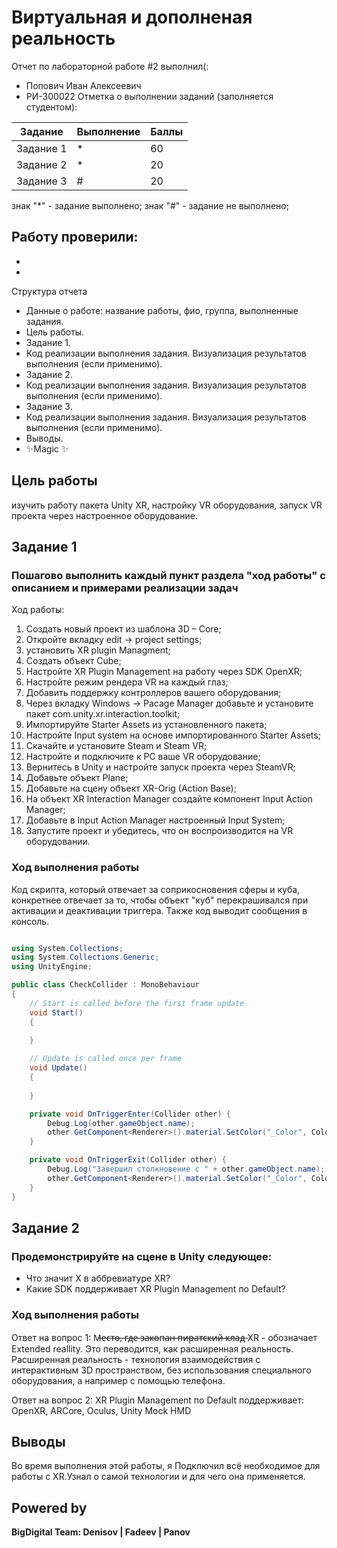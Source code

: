 # Виртуальная и дополненая реальность
Отчет по лабораторной работе #2 выполнил(:
- Попович Иван Алексеевич
- РИ-300022
Отметка о выполнении заданий (заполняется студентом):

| Задание | Выполнение | Баллы |
| ------ | ------ | ------ |
| Задание 1 | * | 60 |
| Задание 2 | * | 20 |
| Задание 3 | # | 20 |

знак "*" - задание выполнено; знак "#" - задание не выполнено;

Работу проверили:
- 
- 
- 


Структура отчета

- Данные о работе: название работы, фио, группа, выполненные задания.
- Цель работы.
- Задание 1.
- Код реализации выполнения задания. Визуализация результатов выполнения (если применимо).
- Задание 2.
- Код реализации выполнения задания. Визуализация результатов выполнения (если применимо).
- Задание 3.
- Код реализации выполнения задания. Визуализация результатов выполнения (если применимо).
- Выводы.
- ✨Magic ✨

## Цель работы
изучить работу пакета Unity XR, настройку VR оборудования, запуск VR проекта через настроенное оборудование.

## Задание 1
### Пошагово выполнить каждый пункт раздела "ход работы" с описанием и примерами реализации задач
Ход работы:
1)	Создать новый проект из шаблона 3D – Core;
2)	Откройте вкладку edit -> project settings;
3)	установить XR plugin Managment;
4)	Создать объект Cube;
5)	Настройте XR Plugin Management на работу через SDK OpenXR;
6)	Настройте режим рендера VR на каждый глаз;
7)	Добавить поддержку контроллеров вашего оборудования;
8)	Через вкладку Windows -> Pacage Manager добавьте и установите пакет
com.unity.xr.interaction.toolkit;
9)	Импортируйте Starter Assets из установленного пакета;
10) Настройте Input system на основе импортированного Starter Assets;
11) Скачайте и установите Steam и Steam VR;
12) Настройте и подключите к PC ваше VR оборудование;
13) Вернитесь в Unity и настройте запуск проекта через SteamVR;
14) Добавьте объект Plane;
15) Добавьте на сцену объект XR-Orig (Action Base);
16) На объект XR Interaction Manager создайте компонент Input Action
Manager;
17) Добавьте в Input Action Manager настроенный Input System;
18) Запустите проект и убедитесь, что он воспроизводится на VR
оборудовании.

### Ход выполнения работы

Код скрипта, который отвечает за соприкосновения сферы и куба, конкретнее отвечает за то, чтобы
объект "куб" перекрашивался при активации и деактивации триггера. Также код выводит сообщения в консоль.
```c#

using System.Collections;
using System.Collections.Generic;
using UnityEngine;

public class CheckCollider : MonoBehaviour
{
    // Start is called before the first frame update
    void Start()
    {
        
    }

    // Update is called once per frame
    void Update()
    {
        
    }

    private void OnTriggerEnter(Collider other) {
        Debug.Log(other.gameObject.name);
        other.GetComponent<Renderer>().material.SetColor("_Color", Color.green);
    }

    private void OnTriggerExit(Collider other) {
        Debug.Log("Завершил столкновение с " + other.gameObject.name);
        other.GetComponent<Renderer>().material.SetColor("_Color", Color.red);
    }
}


```



## Задание 2
### Продемонстрируйте на сцене в Unity следующее:
 - Что значит X в аббревиатуре XR?
 - Какие SDK поддерживает XR Plugin Management по Default?

### Ход выполнения работы
Ответ на вопрос 1:
М̶е̶с̶т̶о̶,̶ ̶г̶д̶е̶ ̶з̶а̶к̶о̶п̶а̶н̶ ̶п̶и̶р̶а̶т̶с̶к̶и̶й̶ ̶к̶л̶а̶д̶
XR - обозначает Extended reallity. Это переводится, как расширенная реальность. Расширенная реальность - технология взаимодействия с интерактивным 3D пространством, без использования специального оборудования, а например с помощью телефона.

Ответ на вопрос 2:
XR Plugin Management по Default поддерживает: OpenXR, ARCore, Oculus, Unity Mock HMD
## Выводы

Во время выполнения этой работы, я Подключил всё необходимое для работы с XR.Узнал о самой технологии и для чего она применяется.

## Powered by

**BigDigital Team: Denisov | Fadeev | Panov**
